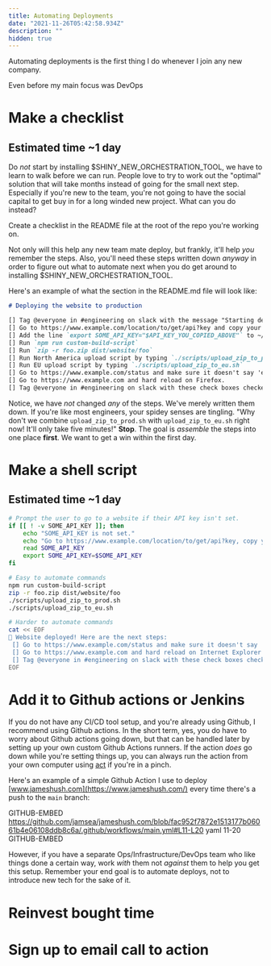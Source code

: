 ```yaml
---
title: Automating Deployments
date: "2021-11-26T05:42:58.934Z"
description: ""
hidden: true
---
```


Automating deployments is the first thing I do whenever I join any new company.

Even before my main focus was DevOps

# Make a checklist

## Estimated time ~1 day

Do _not_ start by installing $SHINY_NEW_ORCHESTRATION_TOOL, we have to learn to walk before we can run. People love to try to work out the "optimal" solution that will take months instead of going for the small next step. Especially if you're new to the team, you're not going to have the social capital to get buy in for a long winded new project. What can you do instead?

Create a checklist in the README file at the root of the repo you're working on.

Not only will this help any new team mate deploy, but frankly, it'll help _you_ remember the steps. Also, you'll need these steps written down _anyway_ in order to figure out what to automate next when you do get around to installing $SHINY_NEW_ORCHESTRATION_TOOL.

Here's an example of what the section in the README.md file will look like:

```md
# Deploying the website to production

[] Tag @everyone in #engineering on slack with the message "Starting deploy now 🚀"
[] Go to https://www.example.com/location/to/get/api?key and copy your API key.
[] Add the line `export SOME_API_KEY="$API_KEY_YOU_COPIED_ABOVE"` to ~/.zshrc on your computer.
[] Run `npm run custom-build-script`
[] Run `zip -r foo.zip dist/website/foo`
[] Run North America upload script by typing `./scripts/upload_zip_to_prod.sh`
[] Run EU upload script by typing `./scripts/upload_zip_to_eu.sh`
[] Go to https://www.example.com/status and make sure it doesn't say 'error'.
[] Go to https://www.example.com and hard reload on Firefox.
[] Tag @everyone in #engineering on slack with these check boxes checked.
```

Notice, we have _not_ changed _any_ of the steps. We've merely written them down. If you're like most engineers, your spidey senses are tingling. "Why don't we combine `upload_zip_to_prod.sh` with `upload_zip_to_eu.sh` right now! It'll only take five minutes!" **Stop**. The goal is _assemble_ the steps into one place **first**. We want to get a win within the first day.

# Make a shell script

## Estimated time ~1 day

```bash
# Prompt the user to go to a website if their API key isn't set.
if [[ ! -v SOME_API_KEY ]]; then
    echo "SOME_API_KEY is not set."
    echo "Go to https://www.example.com/location/to/get/api?key, copy your API key and paste it below:"
    read SOME_API_KEY
    export SOME_API_KEY=$SOME_API_KEY
fi

# Easy to automate commands
npm run custom-build-script
zip -r foo.zip dist/website/foo
./scripts/upload_zip_to_prod.sh
./scripts/upload_zip_to_eu.sh

# Harder to automate commands
cat << EOF
🎉 Website deployed! Here are the next steps:
 [] Go to https://www.example.com/status and make sure it doesn't say 'error'
 [] Go to https://www.example.com and hard reload on Internet Explorer
 [] Tag @everyone in #engineering on slack with these check boxes checked.
EOF
```

# Add it to Github actions or Jenkins

If you do not have any CI/CD tool setup, and you're already using Github, I recommend using Github actions. In the short term, yes, you do have to worry about Github actions going down, but that can be handled later by setting up your own custom Github Actions runners. If the action _does_ go down while you're setting things up, you can always run the action from your own computer using [act](https://github.com/nektos/act) if you're in a pinch.

Here's an example of a simple Github Action I use to deploy [www.jameshush.com](https://www.jameshush.com/) every time there's a push to the `main` branch:

GITHUB-EMBED https://github.com/jamsea/jameshush.com/blob/fac952f7872e1513177b06061b4e06108ddb8c6a/.github/workflows/main.yml#L11-L20 yaml 11-20 GITHUB-EMBED

However, if you have a separate Ops/Infrastructure/DevOps team who like things done a certain way, work _with_ them not _against_ them to help you get this setup.
Remember your end goal is to automate deploys, not to introduce new tech for the sake of it.

# Reinvest bought time

# Sign up to email call to action
